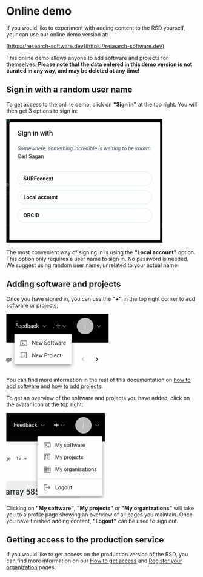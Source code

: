 # Online demo

If you would like to experiment with adding content to the RSD yourself, your can use our online demo version at: 

[https://research-software.dev](https://research-software.dev) 

This online demo allows anyone to add software and projects for themselves. __Please note that the data entered in 
this demo version is not curated in any way, and may be deleted at any time!__

## Sign in with a random user name

To get access to the online demo, click on __"Sign in"__ at the top right. You will then get 3 options to sign in: 

![image](/img/demo-sign-in.gif)

The most convenient way of signing in is using the __"Local account"__ option. This option only requires a user name 
to sign in. No password is needed. We suggest using random user name, unrelated to your actual name. 

## Adding software and projects

Once you have signed in, you can use the __"+"__ in the top right corner to add software or projects: 

![image](/img/plus-software-projects.gif)

You can find more information in the rest of this documentation on [how to add software](adding-software.md) and 
[how to add projects](adding-projects.md). 

To get an overview of the software and projects you have added, click
on the avatar icon at the top right:

![image](/img/my-software.gif)

Clicking on __"My software"__, __"My projects"__ or __"My organizations"__ will take you to a profile page showing
an overview of all pages you maintain. Once you have finished adding content, __"Logout"__ can be used to sign out. 

## Getting access to the production service

If you would like to get access on the production version of the RSD, you can find more information on our 
[How to get access](getting-access.md) and [Register your organization](register-organization.md) pages.
